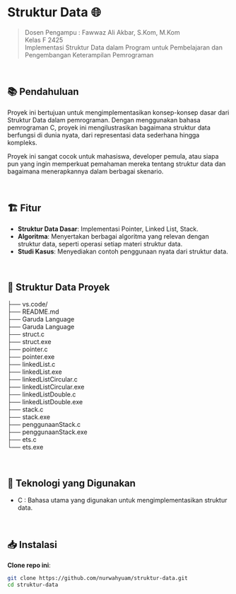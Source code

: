 # Struktur Data 🌐

> Dosen Pengampu : Fawwaz Ali Akbar, S.Kom, M.Kom <br>
> Kelas F 2425 <br>
> Implementasi Struktur Data dalam Program untuk Pembelajaran dan Pengembangan Keterampilan Pemrograman

<br>

## 📚 Pendahuluan

Proyek ini bertujuan untuk mengimplementasikan konsep-konsep dasar dari Struktur Data dalam pemrograman. Dengan menggunakan bahasa pemrograman C, proyek ini mengilustrasikan bagaimana struktur data berfungsi di dunia nyata, dari representasi data sederhana hingga kompleks.

Proyek ini sangat cocok untuk mahasiswa, developer pemula, atau siapa pun yang ingin memperkuat pemahaman mereka tentang struktur data dan bagaimana menerapkannya dalam berbagai skenario.

<br>

## 🏗️ Fitur

- **Struktur Data Dasar**: Implementasi Pointer, Linked List, Stack.
- **Algoritma**: Menyertakan berbagai algoritma yang relevan dengan struktur data, seperti operasi setiap materi struktur data.
- **Studi Kasus**: Menyediakan contoh penggunaan nyata dari struktur data.

<br>

## 📂 Struktur Data Proyek
├── vs.code/ <br>
├── README.md <br>
├── Garuda Language <br>
├── Garuda Language <br>
├── struct.c <br>
├── struct.exe <br>
├── pointer.c <br>
├── pointer.exe <br>
├── linkedList.c <br>
├── linkedList.exe <br>
├── linkedListCircular.c <br>
├── linkedListCircular.exe <br>
├── linkedListDouble.c <br>
├── linkedListDouble.exe <br>
├── stack.c <br>
├── stack.exe <br>
├── penggunaanStack.c <br>
├── penggunaanStack.exe <br>
├── ets.c <br>
└── ets.exe <br>

<br>

## 🚀 Teknologi yang Digunakan

- C : Bahasa utama yang digunakan untuk mengimplementasikan struktur data.

<br>

## 📥 Instalasi

**Clone repo ini**:
   ```bash
   git clone https://github.com/nurwahyuam/struktur-data.git
   cd struktur-data
   ```

<br>
